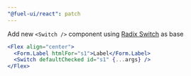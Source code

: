 ```yaml
---
"@fuel-ui/react": patch
---
```


Add new `<Switch />` component using [Radix Switch](https://www.radix-ui.com/docs/primitives/components/switch) as base

```jsx
<Flex align="center">
  <Form.Label htmlFor="s1">Label</Form.Label>
  <Switch defaultChecked id="s1" {...args} />
</Flex>
```
